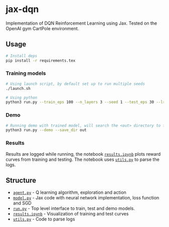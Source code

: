 # jax-dqn

Implementation of DQN Reinforcement Learning using Jax. Tested on the OpenAI gym CartPole environment.

## Usage
```bash
# Install deps
pip install -r requirements.tex
```

### Training models
```bash
# Using launch script, by default set up to run multiple seeds
./launch.sh

# Using python
python3 run.py --train_eps 100 --n_layers 3 --seed 1 --test_eps 30 --lr 0.03 --batch_size 256 --warm_up_steps 500 --              epsilon_hlife 1500 --save_dir out/CartPole-v1/run/1
```

### Demo
```bash
# Running demo with trained model, will search the <out> directory to find best performing model
python3 run.py --demo --save_dir out
```

### Results
Results are logged while running, the notebook [`results.ipynb`](./results.ipynb) plots reward curves from training and testing. The notebook uses [`utils.py`](utils.py) to parse the logs. 


## Structure
* [`agent.py`](agent.py) - Q learning algorithm, exploration and action
* [`model.py`](model.py) - Jax code with neural network implementation, loss function and SGD
* [`run.py`](run.py) - Top level interface to train, test and demo models.
* [`results.ipynb`](results.ipynb) - Visualization of training and test curves
* [`utils.py`](utils.py) - Code to parse logs
